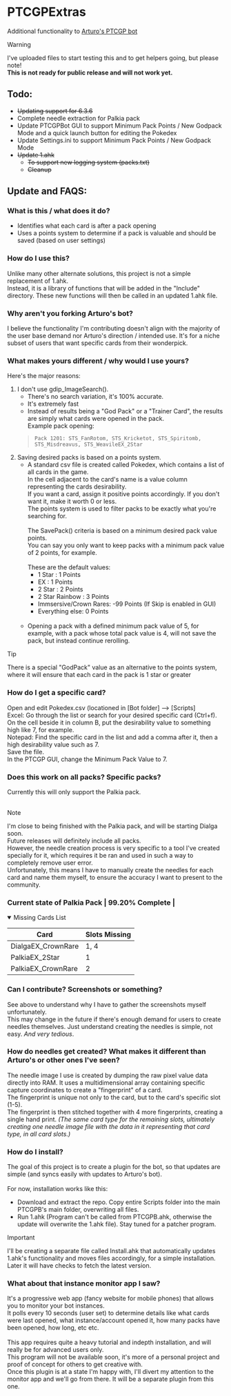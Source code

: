 # PTCGPExtras
Additional functionality to [Arturo's PTCGP bot](https://github.com/Arturo-1212/PTCGPB)

> [!WARNING]
> I've uploaded files to start testing this and to get helpers going, but please note!  
> **This is not ready for public release and will not work yet.**

## Todo:
- ~~Updating support for 6.3.6~~
- Complete needle extraction for Palkia pack
- Update PTCGPBot GUI to support Minimum Pack Points / New Godpack Mode and a quick launch button for editing the Pokedex
- Update Settings.ini to support Minimum Pack Points / New Godpack Mode
- ~~Update 1.ahk~~
	- ~~To support new logging system (packs.txt)~~
  	- ~~Cleanup~~

## Update and FAQS:

### What is this / what does it do?
- Identifies what each card is after a pack opening
- Uses a points system to determine if a pack is valuable and should be saved (based on user settings)

### How do I use this?
Unlike many other alternate solutions, this project is not a simple replacement of 1.ahk.  
Instead, it is a library of functions that will be added in the "Include" directory. These new functions will then be called in an updated 1.ahk file. 

### Why aren't you forking Arturo's bot?
I believe the functionality I'm contributing doesn't align with the majority of the user base demand nor Arturo's direction / intended use. It's for a niche subset of users that want specific cards from their wonderpick.

### What makes yours different / why would I use yours?
Here's the major reasons:
1.  I don't use gdip_ImageSearch().
    - There's no search variation, it's 100% accurate.
    - It's extremely fast
    - Instead of results being a "God Pack" or a "Trainer Card", the results are simply what cards were opened in the pack.  
	Example pack opening: 
	>	```Pack 1201: STS_FanRotom, STS_Kricketot, STS_Spiritomb, STS_Misdreavus, STS_WeavileEX_2Star```
2.  Saving desired packs is based on a points system.
    - A standard csv file is created called Pokedex, which contains a list of all cards in the game.  
      In the cell adjacent to the card's name is a value column representing the cards desirability.  
      If you want a card, assign it positive points accordingly.
      If you don't want it, make it worth 0 or less.  
      The points system is used to filter packs to be exactly what you're searching for.  <br/><br/>
      The SavePack() criteria is based on a minimum desired pack value points.  
      You can say you only want to keep packs with a minimum pack value of 2 points, for example.  <br/><br/>
      These are the default values:
      - 1 Star : 1 Points
      - EX : 1 Points
      - 2 Star : 2 Points
      - 2 Star Rainbow : 3 Points
      - Immsersive/Crown Rares: -99 Points (If Skip is enabled in GUI)
      - Everything else: 0 Points  <br/><br/>
    - Opening a pack with a defined minimum pack value of 5, for example, with a pack whose total pack value is 4, will not save the pack, but instead continue rerolling.

> [!TIP]
> There is a special "GodPack" value as an alternative to the points system, where it will ensure that each card in the pack is 1 star or greater

### How do I get a specific card?
Open and edit Pokedex.csv (locationed in [Bot folder] --> [Scripts]  
Excel: Go through the list or search for your desired specific card (Ctrl+f). On the cell beside it in column B, put the desirability value to something high like 7, for example.  
Notepad: Find the specific card in the list and add a comma after it, then a high desirability value such as 7.  
Save the file.  
In the PTCGP GUI, change the Minimum Pack Value to 7.  

### Does this work on all packs? Specific packs?
Currently this will only support the Palkia pack. <br><br> 
  
> [!NOTE]  
> I'm close to being finished with the Palkia pack, and will be starting Dialga soon.  
> Future releases will definitely include all packs.  
> However, the needle creation process is very specific to a tool I've created specially for it, which requires it be ran and used in such a way to completely remove user error.  
> Unfortunately, this means I have to manually create the needles for each card and name them myself, to ensure the accuracy I want to present to the community.

### Current state of Palkia Pack | 99.20% Complete |
<details open>
	
<summary>Missing Cards List</summary>

| Card  | Slots Missing |
| ------------- | ------------- |
| DialgaEX_CrownRare | 1, 4 |
| PalkiaEX_2Star | 1 |
| PalkiaEX_CrownRare | 2 |
</details>

### Can I contribute? Screenshots or something?
See above to understand why I have to gather the screenshots myself unfortunately.  
This may change in the future if there's enough demand for users to create needles themselves. Just understand creating the needles is simple, not easy. _And very tedious_. 

### How do needles get created? What makes it different than Arturo's or other ones I've seen?
The needle image I use is created by dumping the raw pixel value data directly into RAM. It uses a multidimensional array containing specific capture coordinates to create a "fingerprint" of a card.  
The fingerprint is unique not only to the card, but to the card's specific slot (1-5).  
The fingerprint is then stitched together with 4 more fingerprints, creating a single hand print. _(The same card type for the remaining slots, ultimately creating one needle image file with the data in it representing that card type, in all card slots.)_  

### How do I install?
The goal of this project is to create a plugin for the bot, so that updates are simple (and syncs easily with updates to Arturo's bot).  <br><br>
For now, installation works like this:  
- Download and extract the repo. Copy entire Scripts folder into the main PTCGPB's main folder, overwriting all files.  
- Run 1.ahk (Program can't be called from PTCGPB.ahk, otherwise the update will overwrite the 1.ahk file). Stay tuned for a patcher program.

> [!IMPORTANT]  
> I'll be creating a separate file called Install.ahk that automatically updates 1.ahk's functionality and moves files accordingly, for a simple installation. Later it will have checks to fetch the latest version.

### What about that instance monitor app I saw?
It's a progressive web app (fancy website for mobile phones) that allows you to monitor your bot instances.  
It polls every 10 seconds (user set) to determine details like what cards were last opened, what instance/account opened it, how many packs have been opened, how long, etc etc.  <br><br>
This app requires quite a heavy tutorial and indepth installation, and will really be for advanced users only.  
This program will not be available soon, it's more of a personal project and proof of concept for others to get creative with.  
Once this plugin is at a state I'm happy with, I'll divert my attention to the monitor app and we'll go from there. It will be a separate plugin from this one.
